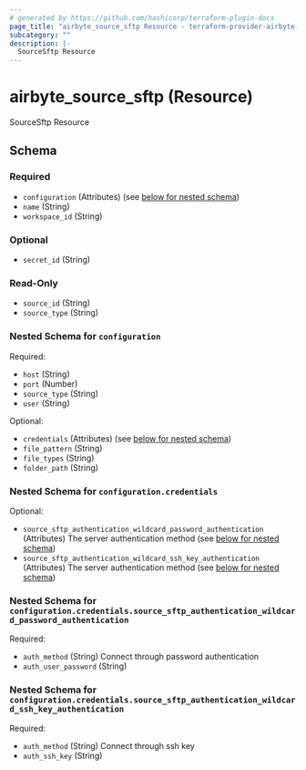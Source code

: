 ```yaml
---
# generated by https://github.com/hashicorp/terraform-plugin-docs
page_title: "airbyte_source_sftp Resource - terraform-provider-airbyte-new"
subcategory: ""
description: |-
  SourceSftp Resource
---
```


# airbyte_source_sftp (Resource)

SourceSftp Resource



<!-- schema generated by tfplugindocs -->
## Schema

### Required

- `configuration` (Attributes) (see [below for nested schema](#nestedatt--configuration))
- `name` (String)
- `workspace_id` (String)

### Optional

- `secret_id` (String)

### Read-Only

- `source_id` (String)
- `source_type` (String)

<a id="nestedatt--configuration"></a>
### Nested Schema for `configuration`

Required:

- `host` (String)
- `port` (Number)
- `source_type` (String)
- `user` (String)

Optional:

- `credentials` (Attributes) (see [below for nested schema](#nestedatt--configuration--credentials))
- `file_pattern` (String)
- `file_types` (String)
- `folder_path` (String)

<a id="nestedatt--configuration--credentials"></a>
### Nested Schema for `configuration.credentials`

Optional:

- `source_sftp_authentication_wildcard_password_authentication` (Attributes) The server authentication method (see [below for nested schema](#nestedatt--configuration--credentials--source_sftp_authentication_wildcard_password_authentication))
- `source_sftp_authentication_wildcard_ssh_key_authentication` (Attributes) The server authentication method (see [below for nested schema](#nestedatt--configuration--credentials--source_sftp_authentication_wildcard_ssh_key_authentication))

<a id="nestedatt--configuration--credentials--source_sftp_authentication_wildcard_password_authentication"></a>
### Nested Schema for `configuration.credentials.source_sftp_authentication_wildcard_password_authentication`

Required:

- `auth_method` (String) Connect through password authentication
- `auth_user_password` (String)


<a id="nestedatt--configuration--credentials--source_sftp_authentication_wildcard_ssh_key_authentication"></a>
### Nested Schema for `configuration.credentials.source_sftp_authentication_wildcard_ssh_key_authentication`

Required:

- `auth_method` (String) Connect through ssh key
- `auth_ssh_key` (String)


